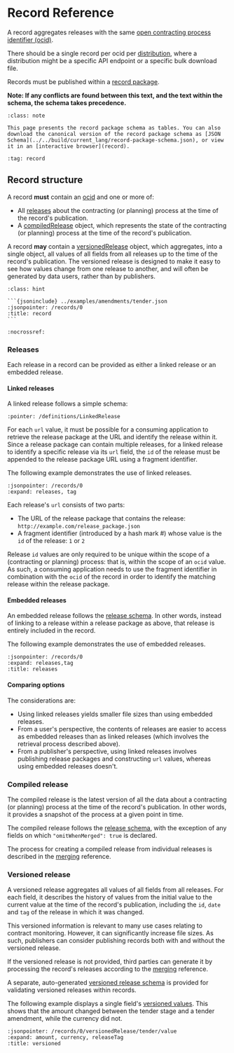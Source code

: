# Record Reference

A record aggregates releases with the same [open contracting process identifier (ocid)](identifiers.md#open-contracting-process-identifier-ocid).

There should be a single record per ocid per [distribution](https://www.w3.org/TR/vocab-dcat-2/#Class:Distribution), where a distribution might be a specific API endpoint or a specific bulk download file.

Records must be published within a [record package](packaging/record_package). 

**Note: If any conflicts are found between this text, and the text within the schema, the schema takes precedence.**

```{admonition} Browsing the schema
:class: note

This page presents the record package schema as tables. You can also download the canonical version of the record package schema as [JSON Schema](../../build/current_lang/record-package-schema.json), or view it in an [interactive browser](record).
```

```{workedexamplelist} The following worked examples are available for records
:tag: record
```

## Record structure

A record **must** contain an [ocid](identifiers.md#open-contracting-process-identifier-ocid) and one or more of:

* All [releases](#releases) about the contracting (or planning) process at the time of the record's publication.
* A [compiledRelease](#compiled-release) object, which represents the state of the contracting (or planning) process at the time of the record's publication.

A record **may** contain a [versionedRelease](#versioned-release) object, which aggregates, into a single object, all values of all fields from all releases up to the time of the record's publication. The versioned release is designed to make it easy to see how values change from one release to another, and will often be generated by data users, rather than by publishers.

````{admonition} Example
:class: hint

```{jsoninclude} ../examples/amendments/tender.json
:jsonpointer: /records/0
:title: record
```
````

```{jsonschema} ../../build/current_lang/record-schema.json
:nocrossref:
```

### Releases

Each release in a record can be provided as either a linked release or an embedded release.

#### Linked releases

A linked release follows a simple schema:

```{jsonschema} ../../build/current_lang/record-schema.json
:pointer: /definitions/LinkedRelease
```

For each `url` value, it must be possible for a consuming application to retrieve the release package at the URL and identify the release within it. Since a release package can contain multiple releases, for a linked release to identify a specific release via its `url` field, the `id` of the release must be appended to the release package URL using a fragment identifier.

The following example demonstrates the use of linked releases.

```{jsoninclude} ../examples/record_reference/linked_releases.json
:jsonpointer: /records/0
:expand: releases, tag
```

Each release's `url` consists of two parts:

* The URL of the release package that contains the release: `http://example.com/release_package.json`
* A fragment identifier (introduced by a hash mark #) whose value is the `id` of the release: `1` or `2`

Release `id` values are only required to be unique within the scope of a (contracting or planning) process: that is, within the scope of an `ocid` value. As such, a consuming application needs to use the fragment identifier in combination with the `ocid` of the record in order to identify the matching release within the release package.

#### Embedded releases

An embedded release follows the [release schema](reference). In other words, instead of linking to a release within a release package as above, that release is entirely included in the record.

The following example demonstrates the use of embedded releases.

```{jsoninclude} ../examples/amendments/tender.json
:jsonpointer: /records/0
:expand: releases,tag
:title: releases
```

#### Comparing options

The considerations are:

* Using linked releases yields smaller file sizes than using embedded releases.
* From a user's perspective, the contents of releases are easier to access as embedded releases than as linked releases (which involves the retrieval process described above).
* From a publisher's perspective, using linked releases involves publishing release packages and constructing `url` values, whereas using embedded releases doesn't.

### Compiled release

The compiled release is the latest version of all the data about a contracting (or planning) process at the time of the record's publication. In other words, it provides a snapshot of the process at a given point in time.

The compiled release follows the [release schema](reference), with the exception of any fields on which `"omitWhenMerged": true` is declared.

The process for creating a compiled release from individual releases is described in the [merging](merging) reference.

### Versioned release

A versioned release aggregates all values of all fields from all releases. For each field, it describes the history of values from the initial value to the current value at the time of the record's publication, including the `id`, `date` and `tag` of the release in which it was changed.

This versioned information is relevant to many use cases relating to contract monitoring. However, it can significantly increase file sizes. As such, publishers can consider publishing records both with and without the versioned release.

If the versioned release is not provided, third parties can generate it by processing the record's releases according to the [merging](merging) reference.

A separate, auto-generated [versioned release schema](../../build/current_lang/versioned-release-validation-schema.json) is provided for validating versioned releases within records.

The following example displays a single field's [versioned values](merging.md#versioned-values). This shows that the amount changed between the tender stage and a tender amendment, while the currency did not.

```{jsoninclude} ../examples/amendments/tender.json
:jsonpointer: /records/0/versionedRelease/tender/value
:expand: amount, currency, releaseTag
:title: versioned
```
